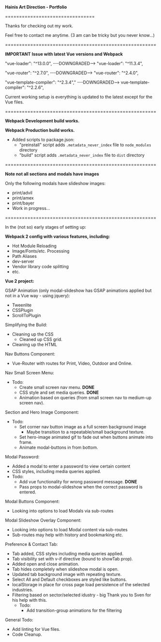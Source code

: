 **Hainis Art Direction - Portfolio**

================================

Thanks for checking out my work.

Feel free to contact me anytime.
(3 am can be tricky but you never know...)

======================================================

**IMPORTANT**
**Issue with latest Vue versions and Webpack**

"vue-loader": "^13.0.0",						---DOWNGRADED-->  "vue-loader": "^11.3.4",

"vue-router": "^2.7.0",							---DOWNGRADED-->  "vue-router": "^2.4.0",

"vue-template-compiler": "^2.3.4"," ---DOWNGRADED-->  vue-template-compiler": "^2.2.6",

Current working setup is everything is updated to the latest except for the Vue files.


======================================================

**Webpack Development build works.**

**Webpack Production build works.**

- Added scripts to package.json: 
	- "preinstall" script adds `.metadata_never_index` file to `node_modules` directory
	- "build" script adds `.metadata_never_index` file to `dist` directory

======================================================

**Note not all sections and modals have images**

Only the following modals have slideshow images: 
- print/advil
- print/amex
- print/bayer
- Work in progress...

======================================================

In the (not so) early stages of setting up:

**Webpack 2 config with various features, including:**
- Hot Module Reloading
- Image/Fonts/etc. Processing
- Path Aliases
- dev-server
- Vendor library code splitting
- etc. 


**Vue 2 project:**

GSAP Animation (only modal-slideshow has GSAP animations applied but not in a Vue way - using jquery):
- Tweenlite
- CSSPlugin
- ScrollToPlugin

Simplifying the Build:
- Cleaning up the CSS
	- Cleaned up CSS grid.
- Cleaning up the HTML 

Nav Buttons Component:
- Vue-Router with routes for Print, Video, Outdoor and Online.

Nav Small Screen Menu:
- Todo:
	- Create small screen nav menu. **DONE**
	- CSS style and set media queries. **DONE**
	- Animation based on queries (from small screen nav to medium-up screen nav).

Section and Hero Image Component:
- Todo:
	- Set corner nav button image as a full screen background image
		- Maybe transition to a repeatable/small background texture.
	- Set hero-image animated gif to fade out when buttons animate into frame.
	- Animate modal-buttons in from bottom.

Modal Password:
- Added a modal to enter a password to view certain content
- CSS styles, including media queries applied.
- Todo:
	- Add vue functionality for wrong password message. **DONE**
	- Pass props to modal-slideshow when the correct password is entered.

Modal Buttons Component:
- Looking into options to load Modals via sub-routes

Modal Slideshow Overlay Component:
- Looking into options to load Modal content via sub-routes
- Sub-routes may help with history and bookmarking etc.

Preference & Contact Tab:
- Tab added, CSS styles including media queries applied.
- Tab visibility set with v-if directive (bound to showTab prop).
- Added open and close animation.
- Tab hides completely when slideshow modal is open.
- Updated tab background image with repeating texture.
- Select All and Default checkboxes are styled like buttons.
- localStorage in place for cross page load persistence of the selected industries.
- Filtering based on sector/selected idustry - big Thank you to Sven for his help with this.
	- Todo:
		- Add transition-group animations for the filtering

General Todo:
- Add linting for Vue files.
- Code Cleanup.
